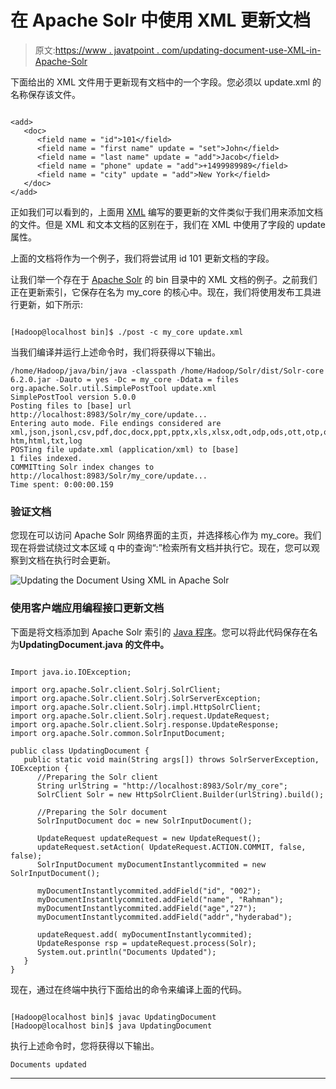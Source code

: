 # 在 Apache Solr 中使用 XML 更新文档

> 原文:[https://www . javatpoint . com/updating-document-use-XML-in-Apache-Solr](https://www.javatpoint.com/updating-document-using-xml-in-apache-solr)

下面给出的 XML 文件用于更新现有文档中的一个字段。您必须以 update.xml 的名称保存该文件。

```

<add>   
   <doc>     
      <field name = "id">101</field>     
      <field name = "first name" update = "set">John</field>     
      <field name = "last name" update = "add">Jacob</field>     
      <field name = "phone" update = "add">+1499989989</field>    
      <field name = "city" update = "add">New York</field>   
   </doc> 
</add>

```

正如我们可以看到的，上面用 [XML](https://www.javatpoint.com/xml-tutorial) 编写的要更新的文件类似于我们用来添加文档的文件。但是 XML 和文本文档的区别在于，我们在 XML 中使用了字段的 update 属性。

上面的文档将作为一个例子，我们将尝试用 id 101 更新文档的字段。

让我们举一个存在于 [Apache Solr](https://www.javatpoint.com/apache-solr) 的 bin 目录中的 XML 文档的例子。之前我们正在更新索引，它保存在名为 my_core 的核心中。现在，我们将使用发布工具进行更新，如下所示:

```

[Hadoop@localhost bin]$ ./post -c my_core update.xml

```

当我们编译并运行上述命令时，我们将获得以下输出。

```
/home/Hadoop/java/bin/java -classpath /home/Hadoop/Solr/dist/Solr-core
6.2.0.jar -Dauto = yes -Dc = my_core -Ddata = files 
org.apache.Solr.util.SimplePostTool update.xml 
SimplePostTool version 5.0.0 
Posting files to [base] url http://localhost:8983/Solr/my_core/update... 
Entering auto mode. File endings considered are 
xml,json,jsonl,csv,pdf,doc,docx,ppt,pptx,xls,xlsx,odt,odp,ods,ott,otp,ots,rtf,
htm,html,txt,log 
POSTing file update.xml (application/xml) to [base] 
1 files indexed. 
COMMITting Solr index changes to http://localhost:8983/Solr/my_core/update... 
Time spent: 0:00:00.159

```

### 验证文档

您现在可以访问 Apache Solr 网络界面的主页，并选择核心作为 my_core。我们现在将尝试绕过文本区域 q 中的查询“:”检索所有文档并执行它。现在，您可以观察到文档在执行时会更新。

![Updating the Document Using XML in Apache Solr](../Images/ce1eb5cc4f149757360ed6ca74efae87.png)

### 使用客户端应用编程接口更新文档

下面是将文档添加到 Apache Solr 索引的 [Java 程序](https://www.javatpoint.com/java-programs)。您可以将此代码保存在名为**UpdatingDocument.java 的文件中。**

```

Import java.io.IOException;  

import org.apache.Solr.client.Solrj.SolrClient; 
import org.apache.Solr.client.Solrj.SolrServerException; 
import org.apache.Solr.client.Solrj.impl.HttpSolrClient; 
import org.apache.Solr.client.Solrj.request.UpdateRequest; 
import org.apache.Solr.client.Solrj.response.UpdateResponse;
import org.apache.Solr.common.SolrInputDocument;  

public class UpdatingDocument { 
   public static void main(String args[]) throws SolrServerException, IOException { 
      //Preparing the Solr client 
      String urlString = "http://localhost:8983/Solr/my_core"; 
      SolrClient Solr = new HttpSolrClient.Builder(urlString).build();   

      //Preparing the Solr document 
      SolrInputDocument doc = new SolrInputDocument(); 

      UpdateRequest updateRequest = new UpdateRequest();  
      updateRequest.setAction( UpdateRequest.ACTION.COMMIT, false, false);    
      SolrInputDocument myDocumentInstantlycommited = new SolrInputDocument();  

      myDocumentInstantlycommited.addField("id", "002"); 
      myDocumentInstantlycommited.addField("name", "Rahman"); 
      myDocumentInstantlycommited.addField("age","27"); 
      myDocumentInstantlycommited.addField("addr","hyderabad"); 

      updateRequest.add( myDocumentInstantlycommited);  
      UpdateResponse rsp = updateRequest.process(Solr); 
      System.out.println("Documents Updated"); 
   } 
}

```

现在，通过在终端中执行下面给出的命令来编译上面的代码。

```

[Hadoop@localhost bin]$ javac UpdatingDocument 
[Hadoop@localhost bin]$ java UpdatingDocument

```

执行上述命令时，您将获得以下输出。

```
Documents updated

```

* * *